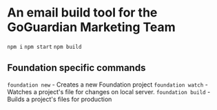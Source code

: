 # An email build tool for the GoGuardian Marketing Team

`npm i`
`npm start`
`npm build`

## Foundation specific commands

`foundation new` - Creates a new Foundation project
`foundation watch` - Watches a project's file for changes on local server.
`foundation build` - Builds a project's files for production
